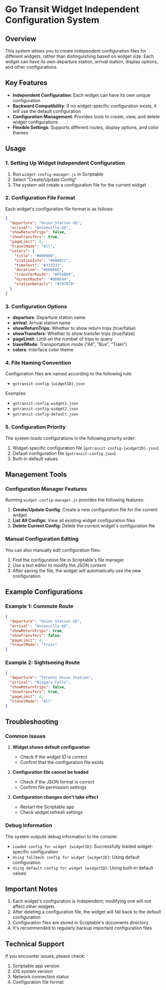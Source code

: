 # Go Transit Widget Independent Configuration System

## Overview

This system allows you to create independent configuration files for different widgets, rather than distinguishing based on widget size. Each widget can have its own departure station, arrival station, display options, and other configurations.

## Key Features

- **Independent Configuration**: Each widget can have its own unique configuration
- **Backward Compatibility**: If no widget-specific configuration exists, it will use the default configuration
- **Configuration Management**: Provides tools to create, view, and delete widget configurations
- **Flexible Settings**: Supports different routes, display options, and color themes

## Usage

### 1. Setting Up Widget Independent Configuration

1. Run `widget-config-manager.js` in Scriptable
2. Select "Create/Update Config"
3. The system will create a configuration file for the current widget

### 2. Configuration File Format

Each widget's configuration file format is as follows:

```json
{
  "departure": "Union Station GO",
  "arrival": "Unionville GO",
  "showReturnTrips": false,
  "showTransfers": true,
  "pageLimit": 6,
  "travelMode": "All",
  "colors": {
    "title": "#000000",
    "stationInfo": "#0066CC",
    "timeText": "#333333",
    "duration": "#666666",
    "transferRoute": "#FF6B00",
    "directRoute": "#008E44",
    "stationDetails": "#707070"
  }
}
```

### 3. Configuration Options

- **departure**: Departure station name
- **arrival**: Arrival station name
- **showReturnTrips**: Whether to show return trips (true/false)
- **showTransfers**: Whether to show transfer trips (true/false)
- **pageLimit**: Limit on the number of trips to query
- **travelMode**: Transportation mode ("All", "Bus", "Train")
- **colors**: Interface color theme

### 4. File Naming Convention

Configuration files are named according to the following rule:
- `gotransit-config-{widgetID}.json`

Examples:
- `gotransit-config-widget1.json`
- `gotransit-config-widget2.json`
- `gotransit-config-default.json`

### 5. Configuration Priority

The system loads configurations in the following priority order:

1. Widget-specific configuration file (`gotransit-config-{widgetID}.json`)
2. Default configuration file (`gotransit-config.json`)
3. Built-in default values

## Management Tools

### Configuration Manager Features

Running `widget-config-manager.js` provides the following features:

1. **Create/Update Config**: Create a new configuration file for the current widget
2. **List All Configs**: View all existing widget configuration files
3. **Delete Current Config**: Delete the current widget's configuration file

### Manual Configuration Editing

You can also manually edit configuration files:

1. Find the configuration file in Scriptable's file manager
2. Use a text editor to modify the JSON content
3. After saving the file, the widget will automatically use the new configuration

## Example Configurations

### Example 1: Commute Route
```json
{
  "departure": "Union Station GO",
  "arrival": "Unionville GO",
  "showReturnTrips": true,
  "showTransfers": false,
  "pageLimit": 4,
  "travelMode": "Train"
}
```

### Example 2: Sightseeing Route
```json
{
  "departure": "Toronto Union Station",
  "arrival": "Niagara Falls",
  "showReturnTrips": false,
  "showTransfers": true,
  "pageLimit": 8,
  "travelMode": "All"
}
```

## Troubleshooting

### Common Issues

1. **Widget shows default configuration**
   - Check if the widget ID is correct
   - Confirm that the configuration file exists

2. **Configuration file cannot be loaded**
   - Check if the JSON format is correct
   - Confirm file permission settings

3. **Configuration changes don't take effect**
   - Restart the Scriptable app
   - Check widget refresh settings

### Debug Information

The system outputs debug information to the console:
- `Loaded config for widget {widgetID}`: Successfully loaded widget-specific configuration
- `Using fallback config for widget {widgetID}`: Using default configuration
- `Using default config for widget {widgetID}`: Using built-in default values

## Important Notes

1. Each widget's configuration is independent; modifying one will not affect other widgets
2. After deleting a configuration file, the widget will fall back to the default configuration
3. Configuration files are stored in Scriptable's documents directory
4. It's recommended to regularly backup important configuration files

## Technical Support

If you encounter issues, please check:
1. Scriptable app version
2. iOS system version
3. Network connection status
4. Configuration file format